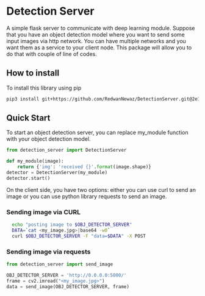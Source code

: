 # Detection Server

A simple flask server to communicate with deep learning module.
Suppose that you have an object detection model where you want to send some input images via http network.
You can have multiple networks and you want them as a service to your client node. 
This package will allow you to do that with couple of line of codes. 

## How to install 
To install this library using pip 
```bash 
pip3 install git+https://github.com/RedwanNewaz/DetectionServer.git@2e180c1671fd1398fba011cd6ef41626b7eb3563
```

## Quick Start 
To start an object detection server, you can replace my_module function with your object detection model. 

```python 
from detection_server import DetectionServer

def my_module(image):
    return {'img': 'received {}'.format(image.shape)}
detector = DetectionServer(my_module)
detector.start()
```

On the client side, you have two options: either you can use curl to send an image or 
you can use python library requests to send an image.

### Sending image via CURL 
```bash 
  echo "posting image to $OBJ_DETECTOR_SERVER"
  DATA=`cat <my_image.jpg>|base64 -w0`
  curl $OBJ_DETECTOR_SERVER -F "data=$DATA" -X POST
```


### Sending image via requests
```python
from detection_server import send_image

OBJ_DETECTOR_SERVER = 'http://0.0.0.0:5000/'
frame = cv2.imread("<my_image.jpg>")
data = send_image(OBJ_DETECTOR_SERVER, frame)
```